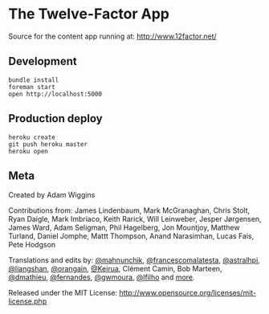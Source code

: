 The Twelve-Factor App
=====================

Source for the content app running at: http://www.12factor.net/

Development
-----------

    bundle install
    foreman start
    open http://localhost:5000

Production deploy
-----------------

    heroku create
    git push heroku master
    heroku open

Meta
----

Created by Adam Wiggins

Contributions from: James Lindenbaum, Mark McGranaghan, Chris Stolt, Ryan
Daigle, Mark Imbriaco, Keith Rarick, Will Leinweber, Jesper Jørgensen, James
Ward, Adam Seligman, Phil Hagelberg, Jon Mountjoy, Matthew Turland, Daniel
Jomphe, Mattt Thompson, Anand Narasimhan, Lucas Fais, Pete Hodgson

Translations and edits by: [@mahnunchik](https://github.com/mahnunchik), [@francescomalatesta](https://github.com/francescomalatesta), [@astralhpi](https://github.com/astralhpi), [@liangshan](https://github.com/liangshan), [@orangain](https://github.com/orangain), [@Keirua](https://github.com/Keirua), Clément Camin, Bob Marteen, [@dmathieu](https://github.com/dmathieu), [@fernandes](https://github.com/fernandes), [@gwmoura](https://github.com/gwmoura), [@lfilho](https://github.com/lfilho) and [more](https://github.com/heroku/12factor/graphs/contributors).

Released under the MIT License: http://www.opensource.org/licenses/mit-license.php

